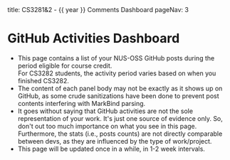 <frontmatter>
title: CS3281&2 - {{ year }} Comments Dashboard
pageNav: 3
</frontmatter>

# GitHub Activities Dashboard

* This page contains a list of your NUS-OSS GitHub posts during the period eligible for course credit.<br>
  For CS3282 students, the activity period varies based on when you finished CS3282.
* The content of each panel body may not be exactly as it shows up on GitHub, as some crude sanitizations have been done to prevent post contents interfering with MarkBind parsing.
* It goes without saying that GitHub activities are not the sole representation of your work. It's just one source of evidence only. So, don't out too much importance on what you see in this page.<br>
  Furthermore, the stats (i.e., posts counts) are not directly comparable between devs, as they are influenced by the type of work/project.
* This page will be updated once in a while, in 1-2 week intervals.

<include src="dashboard-contents-fragment.md" />
